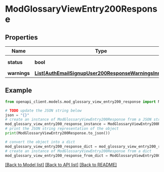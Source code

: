 # ModGlossaryViewEntry200Response


## Properties

Name | Type | Description | Notes
------------ | ------------- | ------------- | -------------
**status** | **bool** | True on success | [default to False]
**warnings** | [**List[AuthEmailSignupUser200ResponseWarningsInner]**](AuthEmailSignupUser200ResponseWarningsInner.md) |  | [optional] 

## Example

```python
from openapi_client.models.mod_glossary_view_entry200_response import ModGlossaryViewEntry200Response

# TODO update the JSON string below
json = "{}"
# create an instance of ModGlossaryViewEntry200Response from a JSON string
mod_glossary_view_entry200_response_instance = ModGlossaryViewEntry200Response.from_json(json)
# print the JSON string representation of the object
print(ModGlossaryViewEntry200Response.to_json())

# convert the object into a dict
mod_glossary_view_entry200_response_dict = mod_glossary_view_entry200_response_instance.to_dict()
# create an instance of ModGlossaryViewEntry200Response from a dict
mod_glossary_view_entry200_response_from_dict = ModGlossaryViewEntry200Response.from_dict(mod_glossary_view_entry200_response_dict)
```
[[Back to Model list]](../README.md#documentation-for-models) [[Back to API list]](../README.md#documentation-for-api-endpoints) [[Back to README]](../README.md)


